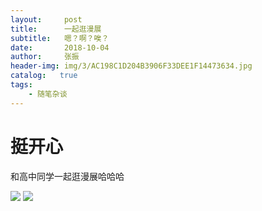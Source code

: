 ```yaml
---
layout:     post
title:      一起逛漫展
subtitle:   嗯？啊？唉？
date:       2018-10-04
author:     张振
header-img: img/3/AC198C1D204B3906F33DEE1F14473634.jpg
catalog:   true
tags:
    - 随笔杂谈
---
```

# 挺开心
和高中同学一起逛漫展哈哈哈

![]({{site.baseurl}}/img/2/CA0FAB5E8CF717DC67D4EC45B428F87E.jpg)
![]({{site.baseurl}}/img/2/DAC582B84DCC3DEDDC44A96C266E8E1B.jpg)
